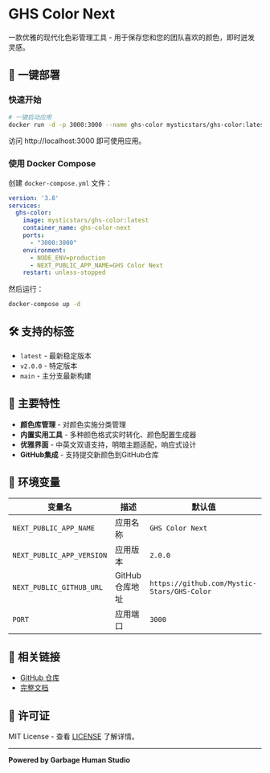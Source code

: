 # GHS Color Next

一款优雅的现代化色彩管理工具 - 用于保存您和您的团队喜欢的颜色，即时迸发灵感。

## 🚀 一键部署

### 快速开始

```bash
# 一键启动应用
docker run -d -p 3000:3000 --name ghs-color mysticstars/ghs-color:latest
```

访问 http://localhost:3000 即可使用应用。

### 使用 Docker Compose

创建 `docker-compose.yml` 文件：

```yaml
version: '3.8'
services:
  ghs-color:
    image: mysticstars/ghs-color:latest
    container_name: ghs-color-next
    ports:
      - "3000:3000"
    environment:
      - NODE_ENV=production
      - NEXT_PUBLIC_APP_NAME=GHS Color Next
    restart: unless-stopped
```

然后运行：

```bash
docker-compose up -d
```

## 🛠️ 支持的标签

- `latest` - 最新稳定版本
- `v2.0.0` - 特定版本
- `main` - 主分支最新构建

## 🌟 主要特性

- **颜色库管理** - 对颜色实施分类管理
- **内置实用工具** - 多种颜色格式实时转化、颜色配置生成器
- **优雅界面** - 中英文双语支持，明暗主题适配，响应式设计
- **GitHub集成** - 支持提交新颜色到GitHub仓库

## 🔧 环境变量

| 变量名 | 描述 | 默认值 |
|--------|------|--------|
| `NEXT_PUBLIC_APP_NAME` | 应用名称 | `GHS Color Next` |
| `NEXT_PUBLIC_APP_VERSION` | 应用版本 | `2.0.0` |
| `NEXT_PUBLIC_GITHUB_URL` | GitHub仓库地址 | `https://github.com/Mystic-Stars/GHS-Color` |
| `PORT` | 应用端口 | `3000` |

## 🔗 相关链接

- [GitHub 仓库](https://github.com/Mystic-Stars/GHS-Color)
- [完整文档](https://github.com/Mystic-Stars/GHS-Color/blob/main/README.md)

## 📄 许可证

MIT License - 查看 [LICENSE](https://github.com/Mystic-Stars/GHS-Color/blob/main/LICENSE) 了解详情。

---

**Powered by Garbage Human Studio**

